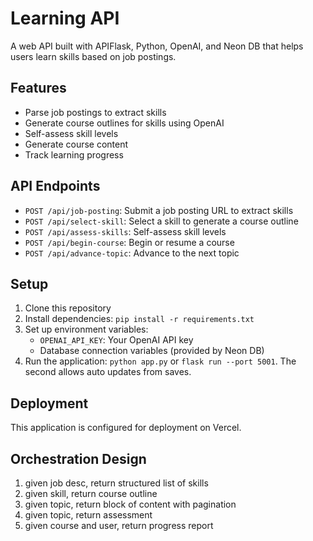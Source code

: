 # Learning API

A web API built with APIFlask, Python, OpenAI, and Neon DB that helps users learn skills based on job postings.

## Features

- Parse job postings to extract skills
- Generate course outlines for skills using OpenAI
- Self-assess skill levels
- Generate course content
- Track learning progress

## API Endpoints

- `POST /api/job-posting`: Submit a job posting URL to extract skills
- `POST /api/select-skill`: Select a skill to generate a course outline
- `POST /api/assess-skills`: Self-assess skill levels
- `POST /api/begin-course`: Begin or resume a course
- `POST /api/advance-topic`: Advance to the next topic

## Setup

1. Clone this repository
2. Install dependencies: `pip install -r requirements.txt`
3. Set up environment variables:
   - `OPENAI_API_KEY`: Your OpenAI API key
   - Database connection variables (provided by Neon DB)
4. Run the application: `python app.py` or `flask run --port 5001`. The second allows auto updates from saves. 

## Deployment

This application is configured for deployment on Vercel.

## Orchestration Design

1) given job desc, return structured list of skills
2) given skill, return course outline
3) given topic, return block of content with pagination
4) given topic, return assessment
5) given course and user, return progress report
